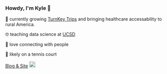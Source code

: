 ### Howdy, I'm Kyle 👋

🌱 currently growing [TurnKey Trips](https://tktrips.com/) and bringing healthcare accessability to rural America.

🤓 teaching data science at [UCSD](https://ucsd.edu/)

💬 love connecting with people

🎾 likely on a tennis court

[Blog & Site](https://www.kmshannon.com/) <a href="https://www.linkedin.com/in/kmshannon/"><img src=https://content.linkedin.com/content/dam/me/business/en-us/amp/brand-site/v2/bg/LI-Bug.svg.original.svg height="20px"/><a/>
  
